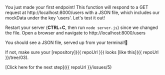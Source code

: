 You just made your first endpoint! This function will respond to a GET request at http://localhost:8000/users with a JSON file, which includes our mockData under the key 'users'. Let's test it out!

Restart your server (**CTRL**+**C**, then run `node server.js`) since we changed the file. Open a browser and navigate to http://localhost:8000/users

You should see a JSON file, served up from your terminal!💁‍

If not, make sure your [repository]({{ repoUrl }}) looks [like this]({{ repoUrl }}/tree/03).

[Click here for the next step]({{ repoUrl }}/issues/5)